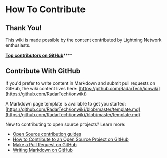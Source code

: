 # How To Contribute

## Thank You!

This wiki is made possible by the content contributed by Lightning Network enthusiasts.

[**Top contributors on GitHub**](https://github.com/RadarTech/ionwiki/graphs/contributors)\*\*\*\*



## Contribute With GitHub

If you'd prefer to write content in Markdown and submit pull requests on GitHub, the wiki content lives here: [https://github.com/RadarTech/ionwiki](https://github.com/RadarTech/ionwiki)

A Markdown page template is available to get you started: [https://github.com/RadarTech/ionwiki/blob/master/template.md](https://github.com/RadarTech/ionwiki/blob/master/template.md)

New to contributing to open source projects?  Learn more:

* [Open Source contribution guides](https://opensource.guide/)
* [How to Contribute to an Open Source Project on GitHub](https://egghead.io/courses/how-to-contribute-to-an-open-source-project-on-github)
* [Make a Pull Request on GitHub](http://makeapullrequest.com/)
* [Writing Markdown on GitHub](https://help.github.com/categories/writing-on-github/)



